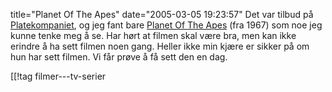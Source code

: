 title="Planet Of The Apes"
date="2005-03-05 19:23:57"
Det var tilbud på <a href="http://www.platekompaniet.no/">Platekompaniet</a>, og jeg fant bare <a href="http://www.imdb.com/title/tt0063442/">Planet Of The Apes</a> (fra 1967) som noe jeg kunne tenke meg å se. Har hørt at filmen skal være bra, men kan ikke erindre å ha sett filmen noen gang. Heller ikke min kjære er sikker på om hun har sett filmen. Vi får prøve å få sett den en dag.

[[!tag  filmer---tv-serier

